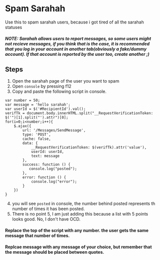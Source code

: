 # Spam Sarahah
Use this to spam sarahah users, because i got tired of all the sarahah statuses

##### NOTE: Sarahah allows users to report messages, so some users might not recieve messages, if you think that is the case, it is recommended that you log in your account in another tab(obviously a fake/dummy account). If that account is reported by the user too, create another ;)



## Steps
1. Open the sarahah page of the user you want to spam
2. Open `console` by pressing f12
3. Copy and paste the following script in console.
    
```    
var number = 50;
var message = 'hello sarahah';
var userId = $('#RecipientId').val();
verifTk = document.body.innerHTML.split("__RequestVerificationToken: $('")[1].split("').attr")[0];
for(i=0;i<number;i++){
    $.ajax({
        url: '/Messages/SendMessage',
        type: 'POST',
        cache: false,
        data: {
            __RequestVerificationToken: $(verifTk).attr('value'),
            userId: userId,
            text: message
        },
        success: function () {
           console.log("posted");
        },
        error: function () {
            console.log("error");
        }
    })
}
```

4. you will see `posted` in console, the number behind posted represents th number of times it has been posted.
5. There is no point 5, I am just adding this because a list with 5 points looks good. No, I don't have OCD.

#### Replace the top of the script with any number. the user gets the same message that number of times.
#### Replcae message with any message of your choice, but remember that the message should be placed between quotes.
